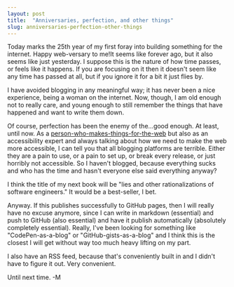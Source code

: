 ```yaml
---
layout: post
title:  "Anniversaries, perfection, and other things"
slug: anniversaries-perfection-other-things
---
```


Today marks the 25th year of my first foray into building something for the internet. Happy web-versary to me!It seems like forever ago, but it also seems like just yesterday. I suppose this is the nature of how time passes, or feels like it happens. If you are focusing on it then it doesn't seem like any time has passed at all, but if you ignore it for a bit it just flies by.

<!--more-->

I have avoided blogging in any meaningful way; it has never been a nice experience, being a woman on the internet. Now, though, I am old enough not to really care, and young enough to still remember the things that have happened and want to write them down.

Of course, perfection has been the enemy of the...good enough. At least, until now. As a [person-who-makes-things-for-the-web](https://melanie.codes) but also as an accessibility expert and always talking about how we need to make the web more accessible, I can tell you that all blogging platforms are terrible. Either they are a pain to use, or a pain to set up, or break every release, or just horribly not accessible. So I haven't blogged, because everything sucks and who has the time and hasn't everyone else said everything anyway?

I think the title of my next book will be "lies and other rationalizations of software engineers." It would be a best-seller, I bet.

Anyway. If this publishes successfully to GitHub pages, then I will really have no excuse anymore, since I can write in markdown (essential) and push to GitHub (also essential) and have it publish automatically (absolutely completely essential). Really, I've been looking for something like "CodePen-as-a-blog" or "GitHub-gists-as-a-blog" and I think this is the closest I will get without way too much heavy lifting on my part.

I also have an RSS feed, because that's conveniently built in and I didn't have to figure it out. Very convenient.

Until next time.
-M
